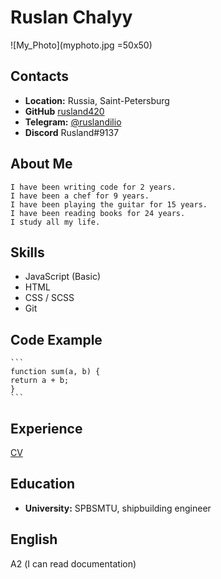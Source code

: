 # Ruslan Chalyy
![My_Photo](myphoto.jpg =50x50)

## Contacts
   * **Location:** Russia, Saint-Petersburg
   * **GitHub** [rusland420](https://github.com/rusland420)
   * **Telegram:** [@ruslandilio](https://t.me/ruslandilio)
   * **Discord** Rusland#9137
## About Me
    I have been writing code for 2 years. 
    I have been a chef for 9 years.
    I have been playing the guitar for 15 years. 
    I have been reading books for 24 years. 
    I study all my life.
## Skills 
   * JavaScript (Basic)
   * HTML
   * CSS / SCSS
   * Git
## Code Example 
    ```
    function sum(a, b) {
    return a + b;
    }
    ```
## Experience
   [CV](https://rusland420.github.io/rsschool-cv/cv) 
## Education
   * **University:** SPBSMTU, shipbuilding engineer
## English
   А2 (I can read documentation) 

